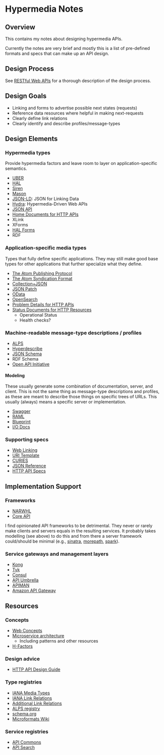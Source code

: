 # Hypermedia Notes

## Overview

This contains my notes about designing hypermedia APIs.

Currently the notes are very brief and mostly this is a list of pre-defined formats and specs that
can make up an API design.

## Design Process

See [RESTful Web APIs](http://restfulwebapis.com) for a thorough description of the design process.

## Design Goals

* Linking and forms to advertise possible next states (requests)
* Reference data resources where helpful in making next-requests
* Clearly define link relations
* Clearly identify and describe profiles/message-types

## Design Elements

### Hypermedia types

Provide hypermedia factors and leave room to layer on application-specific semantics.

* [UBER](http://rawgit.com/uber-hypermedia/specification/master/uber-hypermedia.html)
* [HAL](https://tools.ietf.org/html/draft-kelly-json-hal-07)
* [Siren](https://github.com/kevinswiber/siren)
* [Mason](https://github.com/JornWildt/Mason)
* [JSON-LD](http://json-ld.org): JSON for Linking Data
* [Hydra](http://www.markus-lanthaler.com/hydra): Hypermedia-Driven Web APIs
* [JSON API](http://jsonapi.org)
* [Home Documents for HTTP APIs](http://tools.ietf.org/html/draft-nottingham-json-home-03)
* XLink
* XForms
* [HAL Forms](http://mamund.site44.com/misc/hal-forms/)
* RDF

### Application-specific media types

Types that fully define specific applications. They may still make good base types for other
applications that further specialize what they define.

* [The Atom Publishing Protocol](https://tools.ietf.org/html/rfc5023)
* [The Atom Syndication Format](https://tools.ietf.org/html/rfc4287)
* [Collection+JSON](http://amundsen.com/media-types/collection)
* [JSON Patch](http://tools.ietf.org/html/rfc6902)
* [OData](http://www.odata.org)
* [OpenSearch](http://www.opensearch.org)
* [Problem Details for HTTP APIs](https://tools.ietf.org/html/draft-ietf-appsawg-http-problem-00)
* [Status Documents for HTTP Resources](https://github.com/tavis-software/Tavis.Status)
  * Operational Status
  * Health checks?

### Machine-readable message-type descriptions / profiles

* [ALPS](http://alps.io/spec/index.html)
* [Hyperdescribe](https://github.com/smizell/hyperdescribe)
* [JSON Schema](http://json-schema.org)
* RDF Schema
* [Open API Initiative](https://openapis.org)

#### Modeling

These usually generate some combination of documentation, server, and client. This is not the same
thing as message-type descriptions and profiles, as these are meant to describe those things on
specific trees of URLs. This usually (always) means a specific server or implementation.

* [Swagger](http://swagger.io)
* [RAML](http://raml.org)
* [Blueprint](https://apiary.io/blueprint)
* [I/O Docs](https://github.com/mashery/iodocs)

### Supporting specs

* [Web Linking](https://tools.ietf.org/html/rfc5988)
* [URI Template](https://tools.ietf.org/html/rfc6570)
* [CURIES](http://www.w3.org/TR/curie)
* [JSON Reference](http://tools.ietf.org/html/draft-pbryan-zyp-json-ref-03)
* [HTTP API Specs](https://pmhsfelix.github.io/http-api-specs/)

## Implementation Support

### Frameworks

* [NARWHL](http://www.narwhl.com)
* [Core API](http://www.coreapi.org)

I find opinionated API frameworks to be detrimental. They never or rarely make clients and servers
equals in the resulting services. It probably takes modelling (see above) to do this and from there
a server framework could/should be minimal (e.g., [sinatra](http://www.sinatrarb.com),
[morepath](http://morepath.readthedocs.org), [spark](http://sparkjava.com)).

### Service gateways and management layers

* [Kong](https://getkong.org)
* [Tyk](https://tyk.io)
* [Consul](https://consul.io)
* [API Umbrella](http://apiumbrella.io)
* [APIMAN](http://www.apiman.io/latest/)
* [Amazon API Gateway](https://aws.amazon.com/api-gateway/)

## Resources

### Concepts

* [Web Concepts](http://webconcepts.info)
* [Microservice architecture](http://microservices.io)
  * Including patterns and other resources
* [H-Factors](http://amundsen.com/hypermedia/hfactor)

### Design advice

* [HTTP API Design Guide](https://github.com/interagent/http-api-design/blob/master/README.md)

### Type registries

* [IANA Media Types](http://www.iana.org/assignments/media-types/media-types.xhtml)
* [IANA Link Relations](http://www.iana.org/assignments/link-relations/link-relations.xhtml)
* [Additional Link Relations](https://tools.ietf.org/html/rfc6903)
* [ALPS registry](http://alps.io)
* [schema.org](http://schema.org)
* [Microformats Wiki](http://microformats.org/wiki/Main_Page)

### Service registries

* [API Commons](http://apicommons.org)
* [API Search](http://apis.io)
